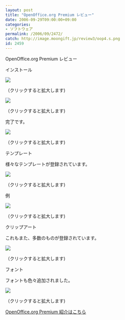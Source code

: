 ```yaml
---
layout: post
title: "OpenOffice.org Premium レビュー"
date: 2006-09-29T09:00:00+09:00
categories:
- ソフトウェア
permalink: /2006/09/2472/
catch: http://image.moongift.jp/review3/oop4.s.png
id: 2459
---
```

OpenOffice.org Premium レビュー  
<!--more-->

インストール

  

[![](http://image.moongift.jp/review3/oop1.s.png)](http://image.moongift.jp/review3/oop1.png)  
  
（クリックすると拡大します)

  

[![](http://image.moongift.jp/review3/oop2.s.png)](http://image.moongift.jp/review3/oop2.png)  
  
（クリックすると拡大します)

  

完了です。

  

[![](http://image.moongift.jp/review3/oop3.s.png)](http://image.moongift.jp/review3/oop3.png)  
  
（クリックすると拡大します)

  

テンプレート

  

様々なテンプレートが登録されています。

  

[![](http://image.moongift.jp/review3/oop4.s.png)](http://image.moongift.jp/review3/oop4.png)  
  
（クリックすると拡大します)

  

例

  

[![](http://image.moongift.jp/review3/oop5.s.png)](http://image.moongift.jp/review3/oop5.png)  
  
（クリックすると拡大します)

  

クリップアート

  

これもまた、多数のものが登録されています。

  

[![](http://image.moongift.jp/review3/oop6.s.png)](http://image.moongift.jp/review3/oop6.png)  
  
（クリックすると拡大します)

  

フォント

  

フォントも色々追加されました。

  

[![](http://image.moongift.jp/review3/oop7.s.png)](http://image.moongift.jp/review3/oop7.png)  
  
（クリックすると拡大します)

  

[OpenOffice.org Premium 紹介はこちら](http://oss.moongift.jp/intro/i-2471.html)

